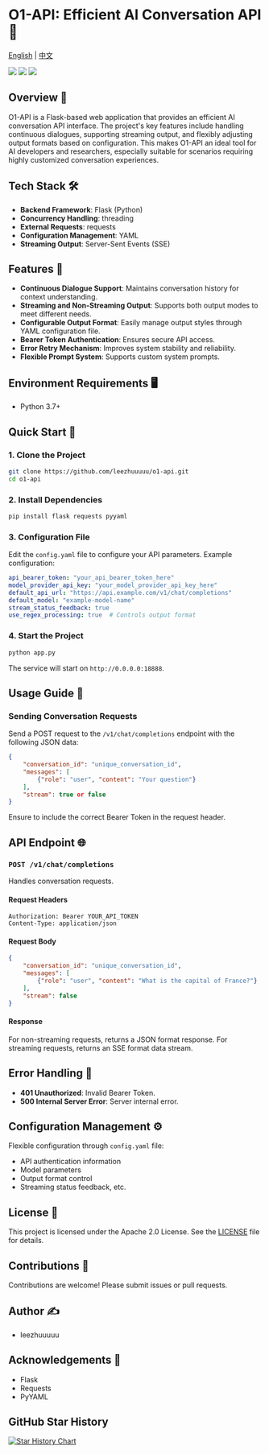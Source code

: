 # O1-API: Efficient AI Conversation API 🚀

[English](README_EN.md) | [中文](README.md)

[![](https://img.shields.io/github/license/leezhuuuuu/o1-api.svg)](LICENSE)
![](https://img.shields.io/github/stars/leezhuuuuu/o1-api.svg)
![](https://img.shields.io/github/forks/leezhuuuuu/o1-api.svg)

## Overview 🌟

O1-API is a Flask-based web application that provides an efficient AI conversation API interface. The project's key features include handling continuous dialogues, supporting streaming output, and flexibly adjusting output formats based on configuration. This makes O1-API an ideal tool for AI developers and researchers, especially suitable for scenarios requiring highly customized conversation experiences.

## Tech Stack 🛠️

- **Backend Framework**: Flask (Python)
- **Concurrency Handling**: threading
- **External Requests**: requests
- **Configuration Management**: YAML
- **Streaming Output**: Server-Sent Events (SSE)

## Features 🌈

- **Continuous Dialogue Support**: Maintains conversation history for context understanding.
- **Streaming and Non-Streaming Output**: Supports both output modes to meet different needs.
- **Configurable Output Format**: Easily manage output styles through YAML configuration file.
- **Bearer Token Authentication**: Ensures secure API access.
- **Error Retry Mechanism**: Improves system stability and reliability.
- **Flexible Prompt System**: Supports custom system prompts.

## Environment Requirements 🖥️

- Python 3.7+

## Quick Start 🚀

### 1. Clone the Project

```bash
git clone https://github.com/leezhuuuuu/o1-api.git
cd o1-api
```

### 2. Install Dependencies

```bash
pip install flask requests pyyaml
```

### 3. Configuration File

Edit the `config.yaml` file to configure your API parameters. Example configuration:

```yaml
api_bearer_token: "your_api_bearer_token_here"
model_provider_api_key: "your_model_provider_api_key_here"
default_api_url: "https://api.example.com/v1/chat/completions"
default_model: "example-model-name"
stream_status_feedback: true
use_regex_processing: true  # Controls output format
```

### 4. Start the Project

```bash
python app.py
```

The service will start on `http://0.0.0.0:18888`.

## Usage Guide 📖

### Sending Conversation Requests

Send a POST request to the `/v1/chat/completions` endpoint with the following JSON data:

```json
{
    "conversation_id": "unique_conversation_id",
    "messages": [
        {"role": "user", "content": "Your question"}
    ],
    "stream": true or false
}
```

Ensure to include the correct Bearer Token in the request header.

## API Endpoint 🌐

### `POST /v1/chat/completions`

Handles conversation requests.

#### Request Headers

```
Authorization: Bearer YOUR_API_TOKEN
Content-Type: application/json
```

#### Request Body

```json
{
    "conversation_id": "unique_conversation_id",
    "messages": [
        {"role": "user", "content": "What is the capital of France?"}
    ],
    "stream": false
}
```

#### Response

For non-streaming requests, returns a JSON format response.
For streaming requests, returns an SSE format data stream.

## Error Handling 🚨

- **401 Unauthorized**: Invalid Bearer Token.
- **500 Internal Server Error**: Server internal error.

## Configuration Management ⚙️

Flexible configuration through `config.yaml` file:
- API authentication information
- Model parameters
- Output format control
- Streaming status feedback, etc.

## License 📄

This project is licensed under the Apache 2.0 License. See the [LICENSE](https://github.com/leezhuuuuu/o1-api/blob/main/LICENSE) file for details.

## Contributions 🤝

Contributions are welcome! Please submit issues or pull requests.

## Author ✍️

- leezhuuuuu

## Acknowledgements 🙏

- Flask
- Requests
- PyYAML

## GitHub Star History

[![Star History Chart](https://api.star-history.com/svg?repos=leezhuuuuu/o1-api&type=Date)](https://star-history.com/#leezhuuuuu/o1-api&Date)
